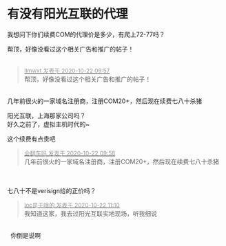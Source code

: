 # 有没有阳光互联的代理


我想问下你们续费COM的代理价是多少，有爬上72-77吗？

帮顶，好像没看过这个相关广告和推广的帖子！<br />
<br />
<img src="static/image/smiley/default/lol.gif" smilieid="12" border="0" alt="" /><img src="static/image/smiley/default/lol.gif" smilieid="12" border="0" alt="" /><img src="static/image/smiley/default/lol.gif" smilieid="12" border="0" alt="" />

<div class="quote"><blockquote><font size="2"><a href="https://www.hostloc.com/forum.php?mod=redirect&amp;goto=findpost&amp;pid=9334681&amp;ptid=757043" target="_blank"><font color="#999999">llmwxt 发表于 2020-10-22 09:57</font></a></font><br />
帮顶，好像没看过这个相关广告和推广的帖子！</blockquote></div><br />
几年前很火的一家域名注册商，注册COM20+，然后现在续费七八十杀猪

阳光互联，上海那家公司吗？<br />
好久之前了，虚拟主机时代的~

这个续费有点贵吧

<div class="quote"><blockquote><font size="2"><a href="https://www.hostloc.com/forum.php?mod=redirect&amp;goto=findpost&amp;pid=9334688&amp;ptid=757043" target="_blank"><font color="#999999">会翻车吗 发表于 2020-10-22 09:58</font></a></font><br />
几年前很火的一家域名注册商，注册COM20+，然后现在续费七八十杀猪</blockquote></div><br />
<br />
七八十不是verisign给的正价吗？<img id="aimg_Q6S6i" onclick="zoom(this, this.src, 0, 0, 0)" class="zoom" src="https://cdn.jsdelivr.net/gh/hishis/forum-master/public/images/patch.gif" onmouseover="img_onmouseoverfunc(this)" onload="thumbImg(this)" border="0" alt="" />

<div class="quote"><blockquote><font size="2"><a href="https://www.hostloc.com/forum.php?mod=redirect&amp;goto=findpost&amp;pid=9335101&amp;ptid=757043" target="_blank"><font color="#999999">loc是干啥的 发表于 2020-10-22 11:10</font></a></font><br />
我知道这家，我去过阳光互联实地现场，听我细说</blockquote></div><br />
<img src="static/image/smiley/yct/014.gif" smilieid="45" border="0" alt="" />&nbsp;&nbsp;你倒是说啊

